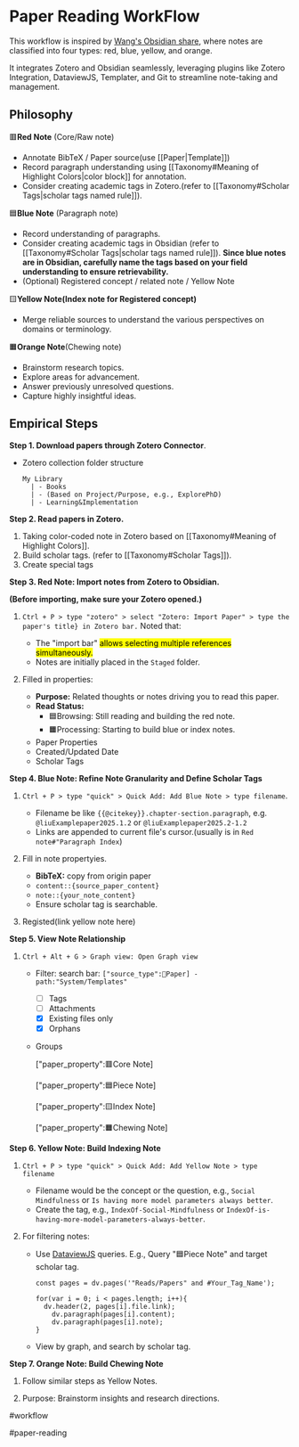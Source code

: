 # Paper Reading WorkFlow

This workflow is inspired by [Wang's Obsidian share](https://youtu.be/dwiCE7mu3kY?si=Ja2zn0NESeUpW454), where notes are classified into four types: red, blue, yellow, and orange. 

It integrates Zotero and Obsidian seamlessly, leveraging plugins like Zotero Integration, DataviewJS, Templater, and Git to streamline note-taking and management. 

## **Philosophy**

🟥**Red Note** (Core/Raw note)
- Annotate BibTeX / Paper source(use [[Paper|Template]])
- Record paragraph understanding using [[Taxonomy#Meaning of Highlight Colors|color block]] for annotation.
- Consider creating academic tags in Zotero.(refer to [[Taxonomy#Scholar Tags|scholar tags named rule]]). 

🟦**Blue Note** (Paragraph note)
- Record understanding of paragraphs.
- Consider creating academic tags in Obsidian (refer to [[Taxonomy#Scholar Tags|scholar tags named rule]]).
	**Since blue notes are in Obsidian, carefully name the tags based on your field understanding to ensure retrievability.**
- (Optional) Registered concept / related note / Yellow Note

🟨**Yellow Note(Index note for Registered concept)**
- Merge reliable sources to understand the various perspectives on domains or terminology.

🟧**Orange Note**(Chewing note)
- Brainstorm research topics.
- Explore areas for advancement.
- Answer previously unresolved questions.
- Capture highly insightful ideas.

## **Empirical Steps**

**Step 1. Download papers through Zotero Connector**.
    
  - Zotero collection folder structure
    ```text
    My Library
      | - Books
      | - (Based on Project/Purpose, e.g., ExplorePhD)
      | - Learning&Implementation
    ```

**Step 2. Read papers in Zotero.**
1. Taking color-coded note in Zotero based on [[Taxonomy#Meaning of Highlight Colors]].
2. Build scholar tags. (refer to [[Taxonomy#Scholar Tags]]). 
3. Create special tags

**Step 3. Red Note: Import notes from Zotero to Obsidian.**
	
**(Before importing, make sure your Zotero opened.)**
	
1. `Ctrl + P > type "zotero" > select "Zotero: Import Paper" > type the paper's title} in Zotero bar.`
  Noted that:
	- The "import bar" <mark class="hltr-cyan">allows selecting multiple references simultaneously.</mark>
    - Notes are initially placed in the `Staged` folder.

2. Filled in properties:
    - **Purpose:** Related thoughts or notes driving you to read this paper.
    - **Read Status:**
      - 🟦Browsing: Still reading and building the red note.
      - 🟧Processing: Starting to build blue or index notes.
    - Paper Properties
    - Created/Updated Date
    - Scholar Tags

**Step 4. Blue Note: Refine Note Granularity and Define Scholar Tags**

1. `Ctrl + P > type "quick" > Quick Add: Add Blue Note > type filename`.
    - Filename be like `{{@citekey}}.chapter-section.paragraph`, e.g. `@liuExamplepaper2025.1.2` or `@liuExamplepaper2025.2-1.2`
    - Links are appended to current file's cursor.(usually is in `Red note#"Paragraph Index`)

2. Fill in note propertyies.
    - **BibTeX:** copy from origin paper
    - `content::{source_paper_content}`
    - `note::{your_note_content}`
    - Ensure scholar tag is searchable.

3. Registed(link yellow note here)

**Step 5. View Note Relationship**

1. `Ctrl + Alt + G > Graph view: Open Graph view`
    - Filter: 
        search bar: `["source_type":📜Paper] - path:"System/Templates"` 
        - [ ] Tags
        - [ ] Attachments
        - [x] Existing files only
        - [x] Orphans
    - Groups
      
        ["paper_property":🟥Core Note]
        
        ["paper_property":🟦Piece Note]
        
        ["paper_property":🟨Index Note]
        
        ["paper_property":🟧Chewing Note]
 

**Step 6. Yellow Note: Build Indexing Note**

1. `Ctrl + P > type "quick" > Quick Add: Add Yellow Note > type filename`
    - Filename would be the concept or the question, e.g., `Social Mindfulness` or `Is having more model parameters always better`.
    - Create the tag, e.g., `IndexOf-Social-Mindfulness` or `IndexOf-is-having-more-model-parameters-always-better`.

2. For filtering notes: 
    - Use [DataviewJS](https://blacksmithgu.github.io/obsidian-dataview/api/code-reference/#dvparagraphtext) queries.
        E.g., Query  "🟦Piece Note" and target scholar tag.
        ```dataviewjs
        const pages = dv.pages('"Reads/Papers" and #Your_Tag_Name');
        
        for(var i = 0; i < pages.length; i++){
          dv.header(2, pages[i].file.link);
         	dv.paragraph(pages[i].content);
         	dv.paragraph(pages[i].note);
        } 
        ```
    - View by graph, and search by scholar tag.

**Step 7. Orange Note: Build Chewing Note**

1. Follow similar steps as Yellow Notes.

2. Purpose: Brainstorm insights and research directions.

#workflow 

#paper-reading